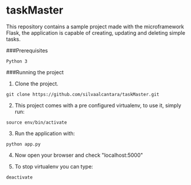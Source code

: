 # taskMaster
This repository contains a sample project made with the microframework Flask, the application is capable of creating, updating and deleting simple tasks.


###Prerequisites
```
Python 3
```


###Running the project

1. Clone the project.
```
git clone https://github.com/silvaalcantara/taskMaster.git
```

2. This project comes with a pre configured virtualenv, to use it, simply run:
```
source env/bin/activate
```

3. Run the application with:
```
python app.py
```


4. Now open your browser and check "localhost:5000"


4. To stop virtualenv you can type:
```
deactivate
```